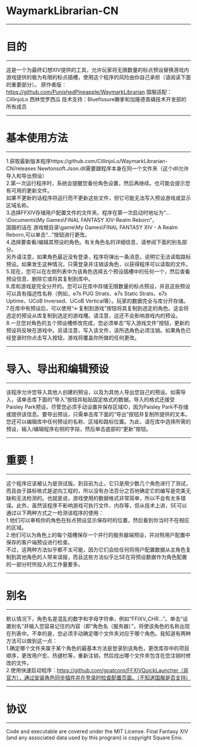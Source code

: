 # WaymarkLibrarian-CN
----------
# 目的
----------
这是一个为最终幻想XIV提供的工具，允许玩家将无限数量的标点预设替换游戏内游戏提供的极为有限的标点插槽，使用这个程序的风险由你自己承担（请阅读下面的重要部分）。
原作者版：https://github.com/PunishedPineapple/WaymarkLibrarian
国服适配：CillinjoLo 西林觉罗西瓜
技术支持：Bluefissure獭爹和加隆德青磷技术开发部的所有成员

----------
# 基本使用方法
----------
1.获取最新版本程序https://github.com/CillinjoLo/WaymarkLibrarian-CN/releases
  Newtonsoft.Json.dll需要跟程序本身在同一个文件夹（这个dll允许导入和导出预设）  
2.第一次运行程序时，系统会提醒您备份角色设置，然后再继续。也可能会提示您有可用的更新文件。  
  如果不更新的话程序将运行而不更新这些文件，但它可能无法写入预设游戏或显示区域名称。  
3.选择FFXIV存储用户配置文件的文件夹。程序在第一次启动时地址为“…\Documents\My Games\FINAL FANTASY XIV-Realm Reborn”，  
  国服的话在 游戏根目录\game\My Games\FINAL FANTASY XIV - A Realm Reborn,可以单击“…”按钮进行更改。  
4.选择要查看/编辑其预设的角色。有关角色名的详细信息，请参阅下面的别名部分。  
  另外请注意，如果角色最近没有登录，程序将弹出一条消息，说明它无法读取路标预设。如果发生这种情况，只需登录并注销该角色，以获得程序可以读取的文件。  
5.现在，您可以在左侧列表中为该角色选择五个预设插槽中的任何一个，然后查看预设信息、删除它或将其复制到库中。  
6.库和游戏是完全分开的。您可以在库中存储无限数量的标点预设，并且这些预设可以具有描述性名称（例如，e7s PUG Strats、e7s Static Strats、e7s Uptime、UCoB Inversed、UCoB Vertical等）。玩家的数据完全与库分开存储。  
7.在库中有预设后，可以使用“<-复制到游戏”按钮将其复制到选定的角色。这会将选定的预设从库复制到选定的游戏槽。请注意，这还不会影响游戏内的预设。  
8.一旦您对角色的五个预设槽修改完成，您必须单击“写入游戏文件”按钮，更新的预设将反映在游戏中。另请注意，写入该文件，该所选角色必须注销。如果角色已经登录时你点击写入按钮，游戏将覆盖你所做的任何更改。   

----------
# 导入、导出和编辑预设
----------
该程序允许您导入其他人创建的预设，以及为其他人导出您自己的预设。如需导入，请单击库下面的“导入”按钮并粘贴固定格式的数据。导入的格式还接受Paisley Park预设，尽管您必须手动设置并保存区域ID，因为Paisley Park不存储或提供该信息。要导出预设，只需单击库下面的“导出”按钮并复制所提供的文本。  
您还可以编辑库中任何预设的名称、区域和路标位置。为此，请在库中选择所需的预设，输入/编辑程序右侧的字段，然后单击底部的“更新”按钮。

----------
# 重要！
----------
这个程序应该被认为是测试版。到目前为止，它只是用少数几个角色进行了测试，而且由于路标格式是逆向工程的，所以没有办法百分之百地确定它的编写是完美无缺和无法检测的。也就是说，游戏使用的数据格式非常简单，所以不会有太多错误。此外，虽然该程序不影响游戏可执行文件、内存等，但从技术上讲，SE可以通过以下两种方式之一检测该程序的使用：  
1.他们可以审核你的角色在标点预设显示保存时的位置，然后看到你当时不在相应的区域。  
2.他们可以为角色上的每个插槽保存一个并行的服务器端预设，并对照用户配置中保存的客户端预设进行检查。  
不过，这两种方法似乎都不太可能，因为它们会给任何将用户配置数据从主角色复制到其他角色的人带来误报，而且这些方法似乎比SE在将预设数据作为角色配置的一部分时所投入的工作量要多。

----------
# 别名
----------
默认情况下，角色名是混乱的数字和字母字符串，例如“FFIXV_CHR…”。单击“设置别名”并输入您容易记住的内容（即“角色名（服务器）”，将使该角色的名称出现在列表中。不幸的是，您必须手动确定哪个文件夹对应于哪个角色。我知道有两种方法可以做到这一点：  
1.确定哪个文件夹属于某个角色的最基本方法是登录到该角色，更改库存中的项目顺序，更改用户宏、热键栏等，重新注销，然后找出哪个文件夹包含在您注销时修改的文件。  
2.使用快速启动程序：https://github.com/goatcorp/FFXIVQuickLauncher（非官方），通过安装角色同步插件并在登录时检查配置页面。（不知道国服是否支持）  

----------
# 协议
----------
Code and executable are covered under the MIT License. Final Fantasy XIV (and any associated data used by this program) is copyright Square Enix.
